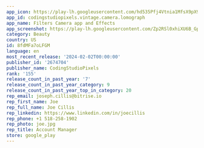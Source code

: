 ```yaml
---
app_icon: https://play-lh.googleusercontent.com/hd535Pfj4Vtnia1MfsX9pX9VejRJ4HiBY0RoevIS9FMazoSF0wtJoF6hGdjRHituvQ
app_id: codingstudiopixels.vintage.camera.lomograph
app_name: Filters Camera app and Effects
app_screenshot: https://play-lh.googleusercontent.com/Zp2RSl0xhiXU6B_GpLaQjHFkkfSfe7zvKh1ys8PpqL1mIO1OmkgVIo8n5WXWTCaJg2co
category: Beauty
country: US
id: 8fdMFa7oLFGM
language: en
most_recent_release: '2024-02-02T00:00:00'
publisher_id: '2674704'
publisher_name: CodingStudioPixels
rank: '155'
release_count_in_past_year: '7'
release_count_in_past_year_category: 9
release_count_in_past_year_top_in_category: 20
rep_email: joseph.cillis@bitrise.io
rep_first_name: Joe
rep_full_name: Joe Cillis
rep_linkedin: https://www.linkedin.com/in/joecillis
rep_phone: +1 518-258-1902
rep_photo: joe.jpg
rep_title: Account Manager
store: google_play
---
```

